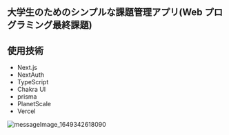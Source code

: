 ## 大学生のためのシンプルな課題管理アプリ(Web プログラミング最終課題)

## 使用技術

- Next.js
- NextAuth
- TypeScript
- Chakra UI
- prisma
- PlanetScale
- Vercel

![messageImage_1649342618090](https://user-images.githubusercontent.com/65057976/162226572-419a8afd-309a-4975-acb6-c3a10c30e953.jpeg)
